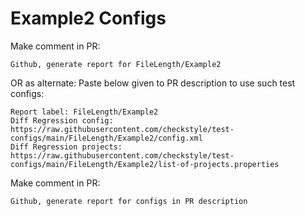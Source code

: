 # Example2 Configs
Make comment in PR:
```
Github, generate report for FileLength/Example2
```
OR as alternate:
Paste below given to PR description to use such test configs:
```
Report label: FileLength/Example2
Diff Regression config: https://raw.githubusercontent.com/checkstyle/test-configs/main/FileLength/Example2/config.xml
Diff Regression projects: https://raw.githubusercontent.com/checkstyle/test-configs/main/FileLength/Example2/list-of-projects.properties
```
Make comment in PR:
```
Github, generate report for configs in PR description
```
